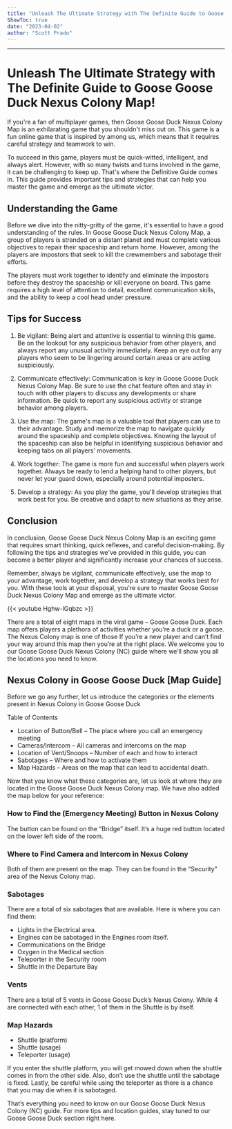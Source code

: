 ```yaml
---
title: "Unleash The Ultimate Strategy with The Definite Guide to Goose Goose Duck Nexus Colony Map!"
ShowToc: true 
date: "2023-04-02"
author: "Scott Prado"
---
```

*****
# Unleash The Ultimate Strategy with The Definite Guide to Goose Goose Duck Nexus Colony Map!

If you're a fan of multiplayer games, then Goose Goose Duck Nexus Colony Map is an exhilarating game that you shouldn't miss out on. This game is a fun online game that is inspired by among us, which means that it requires careful strategy and teamwork to win.

To succeed in this game, players must be quick-witted, intelligent, and always alert. However, with so many twists and turns involved in the game, it can be challenging to keep up. That's where the Definitive Guide comes in. This guide provides important tips and strategies that can help you master the game and emerge as the ultimate victor.

## Understanding the Game

Before we dive into the nitty-gritty of the game, it's essential to have a good understanding of the rules. In Goose Goose Duck Nexus Colony Map, a group of players is stranded on a distant planet and must complete various objectives to repair their spaceship and return home. However, among the players are impostors that seek to kill the crewmembers and sabotage their efforts.

The players must work together to identify and eliminate the impostors before they destroy the spaceship or kill everyone on board. This game requires a high level of attention to detail, excellent communication skills, and the ability to keep a cool head under pressure.

## Tips for Success

1. Be vigilant: Being alert and attentive is essential to winning this game. Be on the lookout for any suspicious behavior from other players, and always report any unusual activity immediately. Keep an eye out for any players who seem to be lingering around certain areas or are acting suspiciously.

2. Communicate effectively: Communication is key in Goose Goose Duck Nexus Colony Map. Be sure to use the chat feature often and stay in touch with other players to discuss any developments or share information. Be quick to report any suspicious activity or strange behavior among players.

3. Use the map: The game's map is a valuable tool that players can use to their advantage. Study and memorize the map to navigate quickly around the spaceship and complete objectives. Knowing the layout of the spaceship can also be helpful in identifying suspicious behavior and keeping tabs on all players' movements.

4. Work together: The game is more fun and successful when players work together. Always be ready to lend a helping hand to other players, but never let your guard down, especially around potential imposters.

5. Develop a strategy: As you play the game, you'll develop strategies that work best for you. Be creative and adapt to new situations as they arise.

## Conclusion

In conclusion, Goose Goose Duck Nexus Colony Map is an exciting game that requires smart thinking, quick reflexes, and careful decision-making. By following the tips and strategies we've provided in this guide, you can become a better player and significantly increase your chances of success.

Remember, always be vigilant, communicate effectively, use the map to your advantage, work together, and develop a strategy that works best for you. With these tools at your disposal, you're sure to master Goose Goose Duck Nexus Colony Map and emerge as the ultimate victor.

{{< youtube Hghw-lGqbzc >}} 



There are a total of eight maps in the viral game – Goose Goose Duck. Each map offers players a plethora of activities whether you’re a duck or a goose. The Nexus Colony map is one of those If you’re a new player and can’t find your way around this map then you’re at the right place. We welcome you to our Goose Goose Duck Nexus Colony (NC) guide where we’ll show you all the locations you need to know.
 
## Nexus Colony in Goose Goose Duck [Map Guide]
 
Before we go any further, let us introduce the categories or the elements present in Nexus Colony in Goose Goose Duck
 
Table of Contents
 
- Location of Button/Bell – The place where you call an emergency meeting
 - Cameras/Intercom – All cameras and intercoms on the map
 - Location of Vent/Snoops – Number of each and how to interact
 - Sabotages – Where and how to activate them
 - Map Hazards – Areas on the map that can lead to accidental death.

 
Now that you know what these categories are, let us look at where they are located in the Goose Goose Duck Nexus Colony map. We have also added the map below for your reference:
 

 
### How to Find the (Emergency Meeting) Button in Nexus Colony
 
The button can be found on the “Bridge” itself. It’s a huge red button located on the lower left side of the room.
 
### Where to Find Camera and Intercom in Nexus Colony
 
Both of them are present on the map. They can be found in the “Security” area of the Nexus Colony map.
 
### Sabotages
 
There are a total of six sabotages that are available. Here is where you can find them:
 
- Lights in the Electrical area.
 - Engines can be sabotaged in the Engines room itself.
 - Communications on the Bridge
 - Oxygen in the Medical section
 - Teleporter in the Security room
 - Shuttle in the Departure Bay

 
### Vents
 
There are a total of 5 vents in Goose Goose Duck’s Nexus Colony. While 4 are connected with each other, 1 of them in the Shuttle is by itself.
 
### Map Hazards
 
- Shuttle (platform)
 - Shuttle (usage)
 - Teleporter (usage)

 
If you enter the shuttle platform, you will get mowed down when the shuttle comes in from the other side. Also, don’t use the shuttle until the sabotage is fixed.
Lastly, be careful while using the teleporter as there is a chance that you may die when it is sabotaged.
 
That’s everything you need to know on our Goose Goose Duck Nexus Colony (NC) guide. For more tips and location guides, stay tuned to our Goose Goose Duck section right here.




